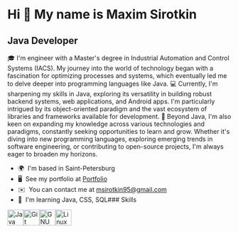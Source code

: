 Hi 👋 My name is Maxim Sirotkin
===============================

Java Developer
--------------

🎓 I'm engineer with a Master's degree in Industrial Automation and Control Systems (IACS). My journey into the world of technology began with a fascination for optimizing processes and systems, which eventually led me to delve deeper into programming languages like Java. 💻 Currently, I'm sharpening my skills in Java, exploring its versatility in building robust backend systems, web applications, and Android apps. I'm particularly intrigued by its object-oriented paradigm and the vast ecosystem of libraries and frameworks available for development. 🚀 Beyond Java, I'm also keen on expanding my knowledge across various technologies and paradigms, constantly seeking opportunities to learn and grow. Whether it's diving into new programming languages, exploring emerging trends in software engineering, or contributing to open-source projects, I'm always eager to broaden my horizons.

*   🌍  I'm based in Saint-Petersburg
*   🖥️  See my portfolio at [Portfolio](http://https://github.com/Maxonquall?tab=repositories)
*   ✉️  You can contact me at [msirotkin95@gmail.com](mailto:msirotkin95@gmail.com)
*   🧠  I'm learning Java, CSS, SQL### Skills 
<p align="left">
<a href="https://www.oracle.com/java/" target="_blank" rel="noreferrer"><img src="https://raw.githubusercontent.com/danielcranney/readme-generator/main/public/icons/skills/java-colored.svg" width="36" height="36" alt="Java" /></a><a href="https://git-scm.com/" target="_blank" rel="noreferrer"><img src="https://raw.githubusercontent.com/danielcranney/readme-generator/main/public/icons/skills/git-colored.svg" width="36" height="36" alt="Git" /></a><a href="https://www.gnu.org/software/bash/" target="_blank" rel="noreferrer"><img src="https://raw.githubusercontent.com/danielcranney/readme-generator/main/public/icons/skills/gnubash.svg" width="36" height="36" alt="GNU Bash" /></a><a href="https://www.linux.org" target="_blank" rel="noreferrer"><img src="https://raw.githubusercontent.com/danielcranney/readme-generator/main/public/icons/skills/linux-colored.svg" width="36" height="36" alt="Linux" /></a>
                    </p>
                  
